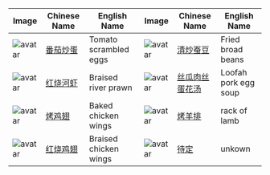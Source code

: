 | Image | Chinese Name | English Name | Image | Chinese Name | English Name |
| ------ | ------ | ------ | ------ | ------ | ------ |
| ![avatar](https://github.com/hzhou81/ChineseCooking/blob/master/images/%E7%95%AA%E8%8C%84%E7%82%92%E8%9B%8B8.jpg) | [番茄炒蛋](https://github.com/hzhou81/ChineseCooking/blob/master/%E7%95%AA%E8%8C%84%E7%82%92%E8%9B%8B.md) | Tomato scrambled eggs | ![avatar](https://github.com/hzhou81/ChineseCooking/blob/master/images/%E6%B8%85%E7%82%92%E8%9A%95%E8%B1%861.jpg) | [清炒蚕豆](https://github.com/hzhou81/ChineseCooking/blob/master/%E6%B8%85%E7%82%92%E8%9A%95%E8%B1%86.md) | Fried broad beans |
| ![avatar](https://github.com/hzhou81/ChineseCooking/blob/master/images/%E7%BA%A2%E7%83%A7%E6%B2%B3%E8%99%BE1.jpg) | [红烧河虾](https://github.com/hzhou81/ChineseCooking/blob/master/%E7%BA%A2%E7%83%A7%E6%B2%B3%E8%99%BE.md) | Braised river prawn | ![avatar](https://github.com/hzhou81/ChineseCooking/blob/master/images/%E4%B8%9D%E7%93%9C%E8%82%89%E4%B8%9D%E8%9B%8B%E8%8A%B1%E6%B1%A41.jpg) | [丝瓜肉丝蛋花汤](https://github.com/hzhou81/ChineseCooking/blob/master/%E4%B8%9D%E7%93%9C%E8%82%89%E4%B8%9D%E8%9B%8B%E8%8A%B1%E6%B1%A4.md) | Loofah pork egg soup |
| ![avatar](https://github.com/hzhou81/ChineseCooking/blob/master/images/%E7%83%A4%E9%B8%A1%E7%BF%851.jpg) | [烤鸡翅](https://github.com/hzhou81/ChineseCooking/blob/master/%E7%83%A4%E9%B8%A1%E7%BF%85.md) | Baked chicken wings | ![avatar](https://github.com/hzhou81/ChineseCooking/blob/master/images/%E7%83%A4%E7%BE%8A%E6%8E%921.jpg) | [烤羊排](https://github.com/hzhou81/ChineseCooking/blob/master/%E7%83%A4%E7%BE%8A%E6%8E%92.md) | rack of lamb |
| ![avatar](https://github.com/hzhou81/ChineseCooking/blob/master/images/%E7%BA%A2%E7%83%A7%E9%B8%A1%E7%BF%851.JPG) | [红烧鸡翅](https://github.com/hzhou81/ChineseCooking/blob/master/%E7%BA%A2%E7%83%A7%E9%B8%A1%E7%BF%85.md) | Braised chicken wings | ![avatar](.jpg) | [待定](.md) | unkown |

